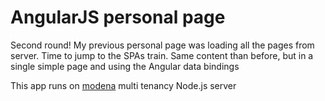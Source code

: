 # AngularJS personal page

Second round! My previous personal page was loading all the pages from server. Time to jump to the SPAs train. Same content than before, but in a single simple page and using the Angular data bindings

This app runs on [modena](https://github.com/L3bowski/modena) multi tenancy Node.js server